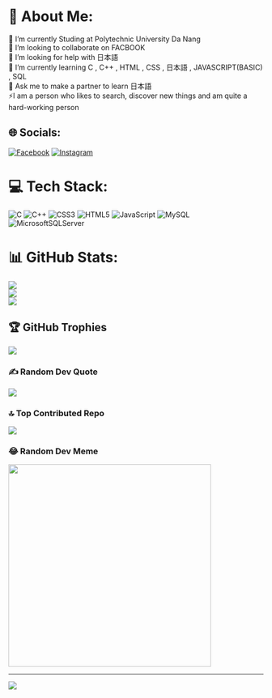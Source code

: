 # 💫 About Me:
🔭 I’m currently Studing at Polytechnic University Da Nang<br>👯 I’m looking to collaborate on FACBOOK<br>🤝 I’m looking for help with 日本語<br>🌱 I’m currently learning C , C++ , HTML , CSS , 日本語 , JAVASCRIPT(BASIC) , SQL<br>💬 Ask me to make a partner to learn 日本語<br>⚡I am a person who likes to search, discover new things and am quite a hard-working person 


## 🌐 Socials:
[![Facebook](https://img.shields.io/badge/Facebook-%231877F2.svg?logo=Facebook&logoColor=white)](https://facebook.com/https://www.facebook.com/tuonglai.toi.1/) [![Instagram](https://img.shields.io/badge/Instagram-%23E4405F.svg?logo=Instagram&logoColor=white)](https://instagram.com/https://www.instagram.com/c_a_n_g_16_0_2/) 

# 💻 Tech Stack:
![C](https://img.shields.io/badge/c-%2300599C.svg?style=flat-square&logo=c&logoColor=white) ![C++](https://img.shields.io/badge/c++-%2300599C.svg?style=flat-square&logo=c%2B%2B&logoColor=white) ![CSS3](https://img.shields.io/badge/css3-%231572B6.svg?style=flat-square&logo=css3&logoColor=white) ![HTML5](https://img.shields.io/badge/html5-%23E34F26.svg?style=flat-square&logo=html5&logoColor=white) ![JavaScript](https://img.shields.io/badge/javascript-%23323330.svg?style=flat-square&logo=javascript&logoColor=%23F7DF1E) ![MySQL](https://img.shields.io/badge/mysql-%2300000f.svg?style=flat-square&logo=mysql&logoColor=white) ![MicrosoftSQLServer](https://img.shields.io/badge/Microsoft%20SQL%20Server-CC2927?style=flat-square&logo=microsoft%20sql%20server&logoColor=white)
# 📊 GitHub Stats:
![](https://github-readme-stats.vercel.app/api?username=solokill756&theme=tokyonight&hide_border=false&include_all_commits=true&count_private=true)<br/>
![](https://github-readme-streak-stats.herokuapp.com/?user=solokill756&theme=tokyonight&hide_border=false)<br/>
![](https://github-readme-stats.vercel.app/api/top-langs/?username=solokill756&theme=tokyonight&hide_border=false&include_all_commits=true&count_private=true&layout=compact)

## 🏆 GitHub Trophies
![](https://github-profile-trophy.vercel.app/?username=solokill756&theme=discord&no-frame=false&no-bg=false&margin-w=4)

### ✍️ Random Dev Quote
![](https://quotes-github-readme.vercel.app/api?type=horizontal&theme=radical)

### 🔝 Top Contributed Repo
![](https://github-contributor-stats.vercel.app/api?username=solokill756&limit=5&theme=dracula&combine_all_yearly_contributions=true)

### 😂 Random Dev Meme
<img src='https://randommeme-five.vercel.app/' style="height: 400px;"/>

---
[![](https://visitcount.itsvg.in/api?id=solokill756&icon=2&color=1)](https://visitcount.itsvg.in)

<!-- Proudly created with GPRM ( https://gprm.itsvg.in ) -->
